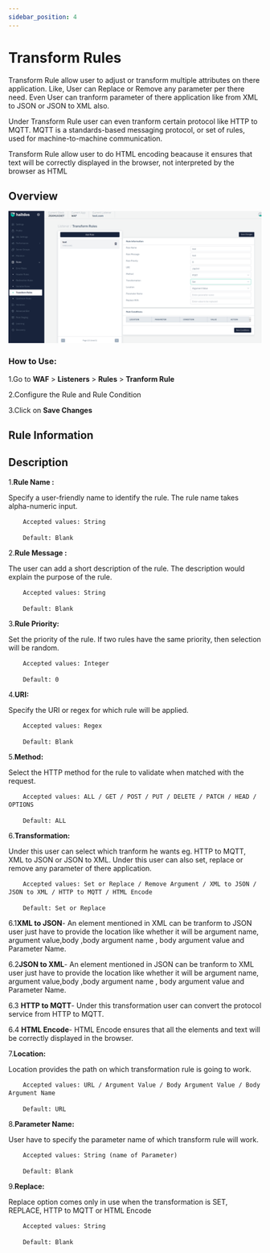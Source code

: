 ```yaml
---
sidebar_position: 4
---
```


# Transform Rules 

Transform Rule allow user to adjust or transform multiple attributes on there application. Like, User can Replace or Remove any parameter per there need. Even User can tranform parameter of there application like from XML to JSON or JSON to XML also.

Under Transform Rule user can even tranform certain protocol like HTTP to MQTT. MQTT is a standards-based messaging protocol, or set of rules, used for machine-to-machine communication.

Transform Rule allow user to do HTML encoding beacause it ensures that text will be correctly displayed in the browser, not interpreted by the browser as HTML

## Overview 

![transformrule](/img/waf/v7/docs/transformrule.png)

### How to Use:

1.Go to **WAF** > **Listeners** > **Rules** > **Tranform Rule**

2.Configure the Rule and Rule Condition 

3.Click on **Save Changes**

## Rule Information

## Description 

1.**Rule Name :**

Specify a user-friendly name to identify the rule. The rule name takes alpha-numeric input.

```
    Accepted values: String

    Default: Blank 
```


2.**Rule Message :**

The user can add a short description of the rule. The description would explain the purpose of the rule.

```
    Accepted values: String

    Default: Blank 
```


3.**Rule Priority:** 

Set the priority of the rule. If two rules have the same priority, then selection will be random.

```
    Accepted values: Integer

    Default: 0 
```


4.**URI:**

Specify the URI or regex for which rule will be applied. 

```
    Accepted values: Regex

    Default: Blank 
```


5.**Method:**

Select the HTTP method for the rule to validate when matched with the request.

```
    Accepted values: ALL / GET / POST / PUT / DELETE / PATCH / HEAD / OPTIONS

    Default: ALL 
```


6.**Transformation:**

Under this user can select which tranform he wants eg. HTTP to MQTT, XML to JSON or JSON to XML. Under this user can also set, replace or remove any parameter of there application.

```
    Accepted values: Set or Replace / Remove Argument / XML to JSON / JSON to XML / HTTP to MQTT / HTML Encode

    Default: Set or Replace 
```
     
 6.1**XML to JSON**- An element mentioned in XML can be tranform to JSON user just have to provide the location like whether it will be argument name, argument value,body ,body argument name , body argument value and Parameter Name.

 6.2**JSON to XML**- An element mentioned in JSON can be tranform to XML user just have to provide the location like whether it will be argument name, argument value,body ,body argument name , body argument value and Parameter Name.

 6.3 **HTTP to MQTT**- Under this transformation user can convert the protocol service from HTTP to MQTT.

 6.4 **HTML Encode**- HTML Encode ensures that all the elements and text will be correctly displayed in the browser.

7.**Location:**

Location provides the path on which transformation rule is going to work.

```
    Accepted values: URL / Argument Value / Body Argument Value / Body Argument Name

    Default: URL 
```


8.**Parameter Name:**

User have to specify the parameter name of which transform rule will work.

```
    Accepted values: String (name of Parameter)

    Default: Blank 
```


9.**Replace:**

Replace option comes only in use when the transformation is SET, REPLACE, HTTP to MQTT or HTML Encode

```
    Accepted values: String

    Default: Blank 
```

